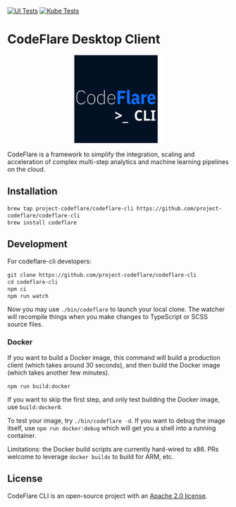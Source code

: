 [![UI Tests](https://github.com/project-codeflare/codeflare-cli/actions/workflows/ui.yml/badge.svg)](https://github.com/project-codeflare/codeflare-cli/actions/workflows/ui.yml)
[![Kube Tests](https://github.com/project-codeflare/codeflare-cli/actions/workflows/kind.yml/badge.svg)](https://github.com/project-codeflare/codeflare-cli/actions/workflows/kind.yml)

# CodeFlare Desktop Client

<p align="center">
<img src="./images/codeflare_cli.svg" width="200" height="200">
</p>

CodeFlare is a framework to simplify the integration, scaling and
acceleration of complex multi-step analytics and machine learning
pipelines on the cloud.

## Installation

```shell
brew tap project-codeflare/codeflare-cli https://github.com/project-codeflare/codeflare-cli
brew install codeflare
```

## Development

For codeflare-cli developers:

```shell
git clone https://github.com/project-codeflare/codeflare-cli
cd codeflare-cli
npm ci
npm run watch
```

Now you may use `./bin/codeflare` to launch your local clone. The
watcher will recompile things when you make changes to TypeScript or
SCSS source files.

### Docker

If you want to build a Docker image, this command will build a
production client (which takes around 30 seconds), and then build the
Docker image (which takes another few minutes).

```shell
npm run build:docker
```

If you want to skip the first step, and only test building the Docker
image, use `build:docker0`.

To test your image, try `./bin/codeflare -d`. If you want to debug the
image itself, use `npm run docker:debug` which will get you a shell
into a running container.

Limitations: the Docker build scripts are currently hard-wired to
x86. PRs welcome to leverage `docker buildx` to build for ARM, etc.

## License

CodeFlare CLI is an open-source project with an [Apache 2.0 license](LICENSE).
